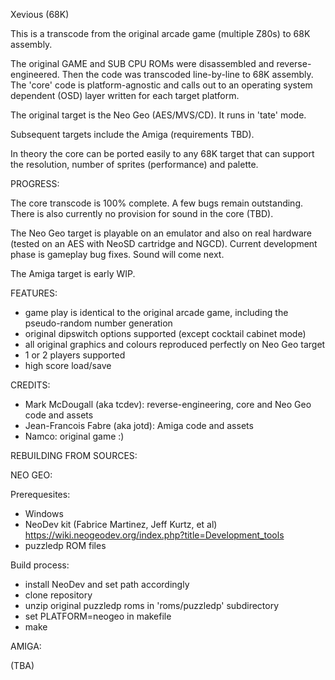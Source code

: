 Xevious (68K)

This is a transcode from the original arcade game (multiple Z80s) to 68K assembly.

The original GAME and SUB CPU ROMs were disassembled and reverse-engineered. Then the code was transcoded line-by-line to 68K assembly. The 'core' code is platform-agnostic and calls out to an operating system dependent (OSD) layer written for each target platform.

The original target is the Neo Geo (AES/MVS/CD). It runs in 'tate' mode.

Subsequent targets include the Amiga (requirements TBD).

In theory the core can be ported easily to any 68K target that can support the resolution, number of sprites (performance) and palette.

PROGRESS:

The core transcode is 100% complete. A few bugs remain outstanding. There is also currently no provision for sound in the core (TBD).

The Neo Geo target is playable on an emulator and also on real hardware (tested on an AES with NeoSD cartridge and NGCD). Current development phase is gameplay bug fixes. Sound will come next.

The Amiga target is early WIP.

FEATURES:

- game play is identical to the original arcade game, including the pseudo-random
  number generation
- original dipswitch options supported (except cocktail cabinet mode)
- all original graphics and colours reproduced perfectly on Neo Geo target
- 1 or 2 players supported
- high score load/save

CREDITS:

- Mark McDougall (aka tcdev): reverse-engineering, core and Neo Geo code and assets
- Jean-Francois Fabre (aka jotd): Amiga code and assets
- Namco: original game :)

REBUILDING FROM SOURCES:

NEO GEO:

Prerequesites:

- Windows
- NeoDev kit (Fabrice Martinez, Jeff Kurtz, et al)  
  https://wiki.neogeodev.org/index.php?title=Development_tools
- puzzledp ROM files

Build process:

- install NeoDev and set path accordingly
- clone repository
- unzip original puzzledp roms in 'roms/puzzledp' subdirectory
- set PLATFORM=neogeo in makefile
- make

AMIGA:

(TBA)
